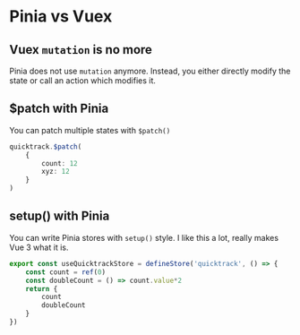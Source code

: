 # Pinia vs Vuex

## Vuex `mutation` is no more

Pinia does not use `mutation` anymore. Instead, you either directly modify the state or call an action which modifies it.

## $patch with Pinia

You can patch multiple states with `$patch()`

```ts
quicktrack.$patch(
    {
        count: 12
        xyz: 12
    }
)
```

## setup() with Pinia

You can write Pinia stores with `setup()` style. I like this a lot, really makes Vue 3 what it is.

```ts
export const useQuicktrackStore = defineStore('quicktrack', () => {
    const count = ref(0)
    const doubleCount = () => count.value*2
    return {
        count
        doubleCount
    }
})
```
